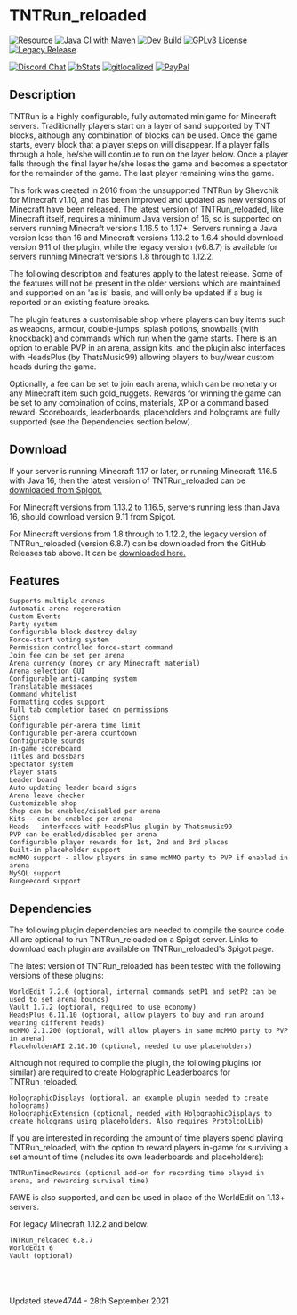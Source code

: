 # TNTRun_reloaded

[![Resource](https://img.shields.io/badge/SpigotMC-Resource-orange.svg)](https://www.spigotmc.org/resources/tntrun_reloaded-tntrun-for-1-13-1-16.53359/)
[![Java CI with Maven](https://github.com/steve4744/TNTRun/workflows/Java%20CI%20with%20Maven/badge.svg)](https://github.com/steve4744/TNTRun/actions?query=workflow%3A%22Java+CI+with+Maven%22)
[![Dev Build](https://img.shields.io/badge/Dev%20Build-Latest-orange?logo=github-actions)](https://github.com/steve4744/TNTRun/releases)
[![GPLv3 License](https://img.shields.io/badge/License-GPL%20v3-yellow.svg)](https://opensource.org/licenses/)
[![Legacy Release](https://img.shields.io/badge/Legacy%20Release-v6.8.7-blue.svg)](https://github.com/steve4744/TNTRun/releases/tag/v6.8.7)


[![Discord Chat](https://img.shields.io/discord/308323056592486420?logo=discord)](https://discord.gg/wFYSAS4)
[![bStats](https://img.shields.io/badge/statistics-bstats-brightgreen.svg)](https://bstats.org/plugin/bukkit/TNTRun_reloaded)
[![gitlocalized ](https://gitlocalize.com/repo/5420/whole_project/badge.svg)](https://gitlocalize.com/repo/5420/whole_project?utm_source=badge)
[![PayPal](https://img.shields.io/badge/paypal-donate-yellow?logo=paypal)](https://www.paypal.com/paypalme/steve4744)


## Description

TNTRun is a highly configurable, fully automated minigame for Minecraft servers. Traditionally players start on a layer of sand supported by TNT blocks, although any combination of blocks can be used. Once the game starts, every block that a player steps on will disappear. If a player falls through a hole, he/she will continue to run on the layer below. Once a player falls through the final layer he/she loses the game and becomes a spectator for the remainder of the game. The last player remaining wins the game.

This fork was created in 2016 from the unsupported TNTRun by Shevchik for Minecraft v1.10, and has been improved and updated as new versions of Minecraft have been released. The latest version of TNTRun_reloaded, like Minecraft itself, requires a minimum Java version of 16, so is supported on servers running Minecraft versions 1.16.5 to 1.17+. Servers running a Java version less than 16 and Minecraft versions 1.13.2 to 1.6.4 should download version 9.11 of the plugin, while the legacy version (v6.8.7) is available for servers running Minecraft versions 1.8 through to 1.12.2.

The following description and features apply to the latest release. Some of the features will not be present in the older versions which are maintained and supported on an 'as is' basis, and will only be updated if a bug is reported or an existing feature breaks.

The plugin features a customisable shop where players can buy items such as weapons, armour, double-jumps, splash potions, snowballs (with knockback) and commands which run when the game starts. There is an option to enable PVP in an arena, assign kits, and the plugin also interfaces with HeadsPlus (by ThatsMusic99) allowing players to buy/wear custom heads during the game.

Optionally, a fee can be set to join each arena, which can be monetary or any Minecraft item such gold_nuggets. Rewards for winning the game can be set to any combination of coins, materials, XP or a command based reward. Scoreboards, leaderboards, placeholders and holograms are fully supported (see the Dependencies section below).


## Download

If your server is running Minecraft 1.17 or later, or running Minecraft 1.16.5 with Java 16, then the latest version of TNTRun\_reloaded can be [downloaded from Spigot.](https://www.spigotmc.org/resources/tntrun_reloaded.53359/ "TNTRun_reloaded")

For Minecraft versions from 1.13.2 to 1.16.5, servers running less than Java 16, should download version 9.11 from Spigot.

For Minecraft versions from 1.8 through to 1.12.2, the legacy version of TNTRun\_reloaded (version 6.8.7) can be downloaded from the GitHub Releases tab above. It can be [downloaded here.](https://github.com/steve4744/TNTRun/releases/download/v6.8.6/TNTRun_reloaded-6.8.7.jar "v6.8.7")


## Features

    Supports multiple arenas
    Automatic arena regeneration
    Custom Events
    Party system
    Configurable block destroy delay
    Force-start voting system
    Permission controlled force-start command
    Join fee can be set per arena
    Arena currency (money or any Minecraft material)
    Arena selection GUI
    Configurable anti-camping system
    Translatable messages
    Command whitelist
    Formatting codes support
    Full tab completion based on permissions
    Signs
    Configurable per-arena time limit
    Configurable per-arena countdown
    Configurable sounds
    In-game scoreboard
    Titles and bossbars
    Spectator system
    Player stats
    Leader board
    Auto updating leader board signs
    Arena leave checker
    Customizable shop
    Shop can be enabled/disabled per arena
    Kits - can be enabled per arena
    Heads - interfaces with HeadsPlus plugin by Thatsmusic99
    PVP can be enabled/disabled per arena
    Configurable player rewards for 1st, 2nd and 3rd places
    Built-in placeholder support
    mcMMO support - allow players in same mcMMO party to PVP if enabled in arena
    MySQL support
    Bungeecord support


## Dependencies

The following plugin dependencies are needed to compile the source code. All are optional to run TNTRun_reloaded on a Spigot server.
Links to download each plugin are available on TNTRun_reloaded's Spigot page.

The latest version of TNTRun_reloaded has been tested with the following versions of these plugins:

    WorldEdit 7.2.6 (optional, internal commands setP1 and setP2 can be used to set arena bounds)
    Vault 1.7.2 (optional, required to use economy)
    HeadsPlus 6.11.10 (optional, allow players to buy and run around wearing different heads)
    mcMMO 2.1.200 (optional, will allow players in same mcMMO party to PVP in arena)
    PlaceholderAPI 2.10.10 (optional, needed to use placeholders)
    
Although not required to compile the plugin, the following plugins (or similar) are required to create Holographic Leaderboards for TNTRun_reloaded.
    
    HolographicDisplays (optional, an example plugin needed to create holograms)
    HolographicExtension (optional, needed with HolographicDisplays to create holograms using placeholders. Also requires ProtolcolLib)

If you are interested in recording the amount of time players spend playing TNTRun_reloaded, with the option to reward players in-game for surviving a set amount of time (includes its own leaderboards and placeholders):

    TNTRunTimedRewards (optional add-on for recording time played in arena, and rewarding survival time)

FAWE is also supported, and can be used in place of the WorldEdit on 1.13+ servers.

For legacy Minecraft 1.12.2 and below:

    TNTRun_reloaded 6.8.7
    WorldEdit 6
    Vault (optional)


<br />
<br />
<br />
Updated steve4744 - 28th September 2021
